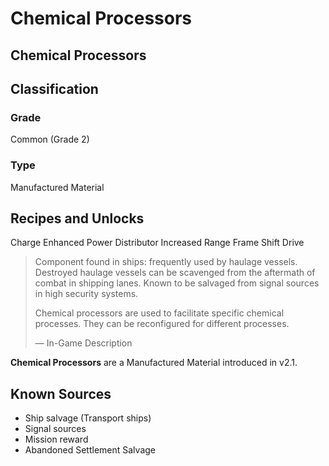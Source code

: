 # Chemical Processors
##  Chemical Processors

## Classification

### Grade

Common (Grade 2)

### Type

Manufactured Material

## Recipes and Unlocks

Charge Enhanced Power Distributor
 Increased Range Frame Shift Drive

> 
> 
> Component found in ships: frequently used by haulage vessels. Destroyed haulage vessels can be scavenged from the aftermath of combat in shipping lanes. Known to be salvaged from signal sources in high security systems.
> 
> Chemical processors are used to facilitate specific chemical processes. They can be reconfigured for different processes.
> 
> 
> — In-Game Description
> 

**Chemical Processors** are a Manufactured Material introduced in v2.1.

## Known Sources

- Ship salvage (Transport ships)
- Signal sources
- Mission reward
- Abandoned Settlement Salvage